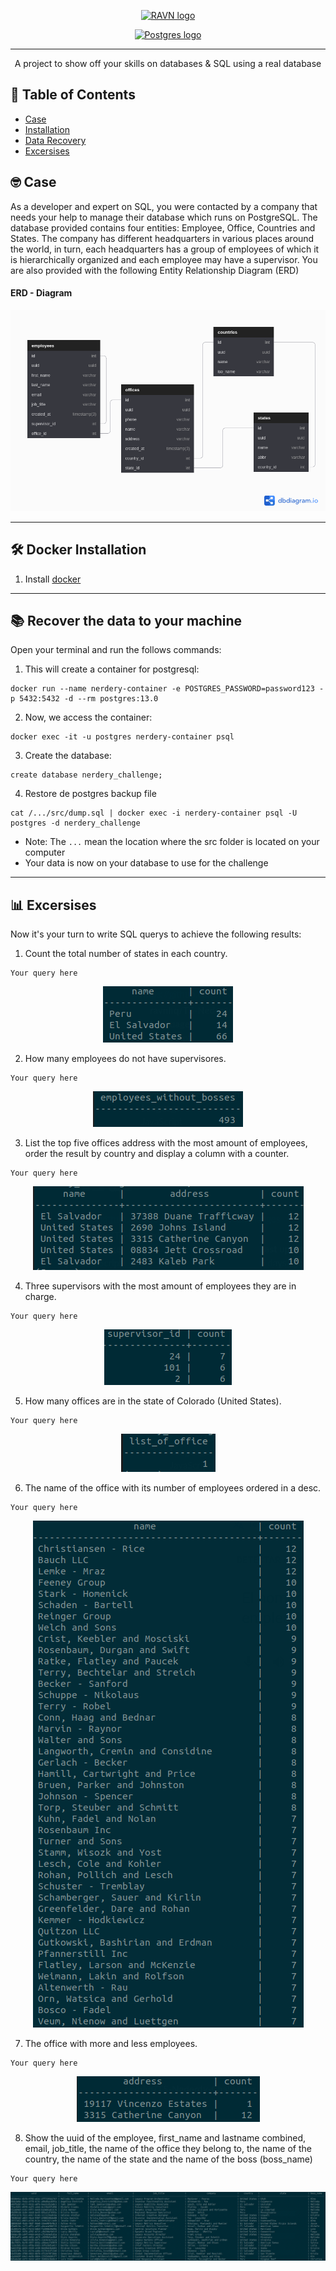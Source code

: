 <p align="center">
 <a href="https://www.ravn.co/" rel="noopener">
 <img src="https://www.ravn.co/img/logo-ravn.png" alt="RAVN logo" style="background-color:white"></a>
</p>
<p align="center">
 <a href="https://www.postgresql.org/" rel="noopener">
 <img src="https://www.postgresql.org/media/img/about/press/elephant.png" alt="Postgres logo" width="150px"></a>
</p>

---

<p align="center">A project to show off your skills on databases & SQL using a real database</p>

## 📝 Table of Contents

- [Case](#case)
- [Installation](#installation)
- [Data Recovery](#data_recovery)
- [Excersises](#excersises)

## 🤓 Case <a name = "case"></a>

As a developer and expert on SQL, you were contacted by a company that needs your help to manage their database which runs on PostgreSQL. The database provided contains four entities: Employee, Office, Countries and States. The company has different headquarters in various places around the world, in turn, each headquarters has a group of employees of which it is hierarchically organized and each employee may have a supervisor. You are also provided with the following Entity Relationship Diagram (ERD)

#### ERD - Diagram <br>

![Comparison](src/ERD.png) <br>

---

## 🛠️ Docker Installation <a name = "installation"></a>

1. Install [docker](https://docs.docker.com/engine/install/)

---

## 📚 Recover the data to your machine <a name = "data_recovery"></a>

Open your terminal and run the follows commands:

1. This will create a container for postgresql:

```
docker run --name nerdery-container -e POSTGRES_PASSWORD=password123 -p 5432:5432 -d --rm postgres:13.0
```

2. Now, we access the container:

```
docker exec -it -u postgres nerdery-container psql
```

3. Create the database:

```
create database nerdery_challenge;
```

4. Restore de postgres backup file

```
cat /.../src/dump.sql | docker exec -i nerdery-container psql -U postgres -d nerdery_challenge
```

- Note: The `...` mean the location where the src folder is located on your computer
- Your data is now on your database to use for the challenge

---

## 📊 Excersises <a name = "excersises"></a>

Now it's your turn to write SQL querys to achieve the following results:

1. Count the total number of states in each country.

```
Your query here
```

<p align="center">
 <img src="src/results/result1.png" alt="result_1"/>
</p>

2. How many employees do not have supervisores.

```
Your query here
```

<p align="center">
 <img src="src/results/result2.png" alt="result_2"/>
</p>

3. List the top five offices address with the most amount of employees, order the result by country and display a column with a counter.

```
Your query here
```

<p align="center">
 <img src="src/results/result3.png" alt="result_3"/>
</p>

4. Three supervisors with the most amount of employees they are in charge.

```
Your query here
```

<p align="center">
 <img src="src/results/result4.png" alt="result_4"/>
</p>

5. How many offices are in the state of Colorado (United States).

```
Your query here
```

<p align="center">
 <img src="src/results/result5.png" alt="result_5"/>
</p>

6. The name of the office with its number of employees ordered in a desc.

```
Your query here
```

<p align="center">
 <img src="src/results/result6.png" alt="result_6"/>
</p>

7. The office with more and less employees.

```
Your query here
```

<p align="center">
 <img src="src/results/result7.png" alt="result_7"/>
</p>

8. Show the uuid of the employee, first_name and lastname combined, email, job_title, the name of the office they belong to, the name of the country, the name of the state and the name of the boss (boss_name)

```
Your query here
```

<p align="center">
 <img src="src/results/result8.png" alt="result_8"/>
</p>
